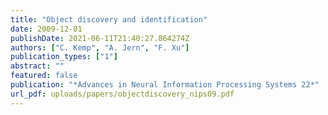 ```yaml
---
title: "Object discovery and identification"
date: 2009-12-01
publishDate: 2021-06-11T21:40:27.864274Z
authors: ["C. Kemp", "A. Jern", "F. Xu"]
publication_types: ["1"]
abstract: ""
featured: false
publication: "*Advances in Neural Information Processing Systems 22*"
url_pdf: uploads/papers/objectdiscovery_nips09.pdf
---
```


